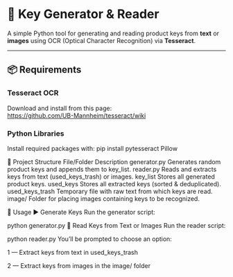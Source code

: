 # 🔑 Key Generator & Reader

A simple Python tool for generating and reading product keys from **text** or **images** using OCR (Optical Character Recognition) via **Tesseract**.

---
## 📦 Requirements

### Tesseract OCR  
Download and install from this page:  
https://github.com/UB-Mannheim/tesseract/wiki

### Python Libraries  
Install required packages with:
pip install pytesseract Pillow

📁 Project Structure
File/Folder Description
generator.py    Generates random product keys and appends them to key_list.
reader.py       Reads and extracts keys from text (used_keys_trash) or images.
key_list        Stores all generated product keys.
used_keys       Stores all extracted keys (sorted & deduplicated).
used_keys_trash Temporary file with raw text from which keys are read.
image/          Folder for placing images containing keys to be recognized.

📌 Usage
▶️ Generate Keys
Run the generator script:

python generator.py
🧾 Read Keys from Text or Images
Run the reader script:

python reader.py
You’ll be prompted to choose an option:

1 — Extract keys from text in used_keys_trash

2 — Extract keys from images in the image/ folder
